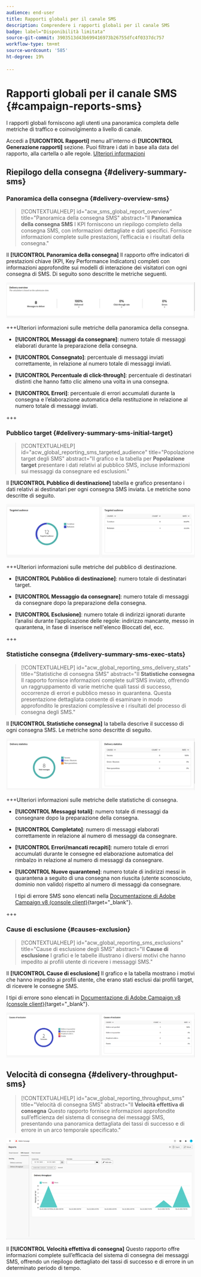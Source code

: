 ```yaml
---
audience: end-user
title: Rapporti globali per il canale SMS
description: Comprendere i rapporti globali per il canale SMS
badge: label="Disponibilità limitata"
source-git-commit: 3903513d43b699416973b26755dfc4f0337dc757
workflow-type: tm+mt
source-wordcount: '585'
ht-degree: 19%

---
```


# Rapporti globali per il canale SMS {#campaign-reports-sms}

I rapporti globali forniscono agli utenti una panoramica completa delle metriche di traffico e coinvolgimento a livello di canale.

Accedi a **[!UICONTROL Rapporti]** menu all&#39;interno di **[!UICONTROL Generazione rapporti]** sezione. Puoi filtrare i dati in base alla data del rapporto, alla cartella o alle regole. [Ulteriori informazioni](global-reports.md)

## Riepilogo della consegna {#delivery-summary-sms}

### Panoramica della consegna {#delivery-overview-sms}

>[!CONTEXTUALHELP]
>id="acw_sms_global_report_overview"
>title="Panoramica della consegna SMS"
>abstract="Il **Panoramica della consegna SMS** I KPI forniscono un riepilogo completo della consegna SMS, con informazioni dettagliate e dati specifici. Fornisce informazioni complete sulle prestazioni, l’efficacia e i risultati della consegna."

Il **[!UICONTROL Panoramica della consegna]** Il rapporto offre indicatori di prestazioni chiave (KPI, Key Performance Indicators) completi con informazioni approfondite sui modelli di interazione dei visitatori con ogni consegna di SMS. Di seguito sono descritte le metriche seguenti.

![](assets/global_report_sms_delivery_overview.png)

+++Ulteriori informazioni sulle metriche della panoramica della consegna.

* **[!UICONTROL Messaggi da consegnare]**: numero totale di messaggi elaborati durante la preparazione della consegna.

* **[!UICONTROL Consegnato]**: percentuale di messaggi inviati correttamente, in relazione al numero totale di messaggi inviati.

* **[!UICONTROL Percentuale di click-through]**: percentuale di destinatari distinti che hanno fatto clic almeno una volta in una consegna.

* **[!UICONTROL Errori]**: percentuale di errori accumulati durante la consegna e l’elaborazione automatica della restituzione in relazione al numero totale di messaggi inviati.

+++

### Pubblico target {#delivery-summary-sms-initial-target}

>[!CONTEXTUALHELP]
>id="acw_global_reporting_sms_targeted_audience"
>title="Popolazione target degli SMS"
>abstract="Il grafico e la tabella per **Popolazione target** presentare i dati relativi al pubblico SMS, incluse informazioni sui messaggi da consegnare ed esclusioni."

Il **[!UICONTROL Pubblico di destinazione]** tabella e grafico presentano i dati relativi ai destinatari per ogni consegna SMS inviata. Le metriche sono descritte di seguito.

![](assets/global_report_sms_targeted_audience.png)

+++Ulteriori informazioni sulle metriche del pubblico di destinazione.

* **[!UICONTROL Pubblico di destinazione]**: numero totale di destinatari target.

* **[!UICONTROL Messaggio da consegnare]**: numero totale di messaggi da consegnare dopo la preparazione della consegna.

* **[!UICONTROL Esclusione]**: numero totale di indirizzi ignorati durante l’analisi durante l’applicazione delle regole: indirizzo mancante, messo in quarantena, in fase di inserisce nell&#39;elenco Bloccati del, ecc.

+++

### Statistiche consegna {#delivery-summary-sms-exec-stats}

>[!CONTEXTUALHELP]
>id="acw_global_reporting_sms_delivery_stats"
>title="Statistiche di consegna SMS"
>abstract="Il **Statistiche consegna** Il rapporto fornisce informazioni complete sull’SMS inviato, offrendo un raggruppamento di varie metriche quali tassi di successo, occorrenze di errori e pubblico messo in quarantena. Questa presentazione dettagliata consente di esaminare in modo approfondito le prestazioni complessive e i risultati del processo di consegna degli SMS."

Il **[!UICONTROL Statistiche consegna]** la tabella descrive il successo di ogni consegna SMS. Le metriche sono descritte di seguito.

![](assets/global_report_sms_delivery_statistics.png)

+++Ulteriori informazioni sulle metriche delle statistiche di consegna.

* **[!UICONTROL Messaggi totali]**: numero totale di messaggi da consegnare dopo la preparazione della consegna.

* **[!UICONTROL Completato]**: numero di messaggi elaborati correttamente in relazione al numero di messaggi da consegnare.

* **[!UICONTROL Errori/mancati recapiti]**: numero totale di errori accumulati durante le consegne ed elaborazione automatica del rimbalzo in relazione al numero di messaggi da consegnare.

* **[!UICONTROL Nuove quarantene]**: numero totale di indirizzi messi in quarantena a seguito di una consegna non riuscita (utente sconosciuto, dominio non valido) rispetto al numero di messaggi da consegnare.

  I tipi di errore SMS sono elencati nella [Documentazione di Adobe Campaign v8 (console client)](https://experienceleague.adobe.com/docs/campaign/campaign-v8/send/failures/delivery-failures.html?lang=it#sms-quarantines){target="_blank"}.

+++

### Cause di esclusione {#causes-exclusion}

>[!CONTEXTUALHELP]
>id="acw_global_reporting_sms_exclusions"
>title="Cause di esclusione degli SMS"
>abstract="Il **Cause di esclusione** I grafici e le tabelle illustrano i diversi motivi che hanno impedito ai profili utente di ricevere i messaggi SMS."

Il **[!UICONTROL Cause di esclusione]** Il grafico e la tabella mostrano i motivi che hanno impedito ai profili utente, che erano stati esclusi dai profili target, di ricevere le consegne SMS.

I tipi di errore sono elencati in [Documentazione di Adobe Campaign v8 (console client)](https://experienceleague.adobe.com/docs/campaign/campaign-v8/send/failures/delivery-failures.html?lang=it#email-error-types){target="_blank"}.

![](assets/global_report_sms_causes_exclusion.png)

## Velocità di consegna {#delivery-throughput-sms}

>[!CONTEXTUALHELP]
>id="acw_global_reporting_throughput_sms"
>title="Velocità di consegna SMS"
>abstract="Il **Velocità effettiva di consegna** Questo rapporto fornisce informazioni approfondite sull’efficienza del sistema di consegna dei messaggi SMS, presentando una panoramica dettagliata dei tassi di successo e di errore in un arco temporale specificato."

![](assets/global_report_sms_delivery_throughput.png)

Il **[!UICONTROL Velocità effettiva di consegna]** Questo rapporto offre informazioni complete sull’efficacia del sistema di consegna dei messaggi SMS, offrendo un riepilogo dettagliato dei tassi di successo e di errore in un determinato periodo di tempo.

